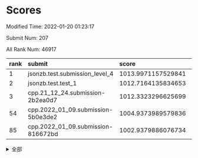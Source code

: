 # Scores

Modified Time: 2022-01-20 01:23:17

Submit Num: 207

All Rank Num: 46917

| rank |               submit               |       score        |       sigma        | pk_num |
| :--- | :--------------------------------- | :----------------- | :----------------- | :----- |
| 1    | jsonzb.test.submission_level_4     | 1013.9971157529841 | 0.826877496069147  | 908    |
| 2    | jsonzb.test.test_1                 | 1012.7164135834653 | 0.7703405572409313 | 853    |
| 3    | cpp.21_12_24.submission-2b2ea0d7   | 1012.3323296625699 | 0.761052713413585  | 909    |
| 54   | cpp.2022_01_09.submission-5b0e3de2 | 1004.9373989579836 | 0.7262856196081973 | 907    |
| 85   | cpp.2022_01_09.submission-816672bd | 1002.9379886076734 | 0.7027276557969064 | 904    |


<details>
<summary>全部</summary>

| rank |                 submit                 |       score        |       sigma        | pk_num |
| :--- | :------------------------------------- | :----------------- | :----------------- | :----- |
| 1    | jsonzb.test.submission_level_4         | 1013.9971157529841 | 0.826877496069147  | 908    |
| 2    | jsonzb.test.test_1                     | 1012.7164135834653 | 0.7703405572409313 | 853    |
| 3    | cpp.21_12_24.submission-2b2ea0d7       | 1012.3323296625699 | 0.761052713413585  | 909    |
| 4    | gobigger.level_3.submission_level_3_33 | 1011.492286162559  | 0.7665109848778845 | 912    |
| 5    | gobigger.level_3.submission_level_3_37 | 1011.1693487220972 | 0.7555452044730183 | 906    |
| 6    | gobigger.level_3.submission_level_3_36 | 1011.0358407944572 | 0.7689080663482435 | 903    |
| 7    | gobigger.level_3.submission_level_3_41 | 1010.9613300961857 | 0.7415925909346132 | 910    |
| 8    | gobigger.level_3.submission_level_3_47 | 1010.7619210911811 | 0.7583515096625383 | 910    |
| 9    | gobigger.level_3.submission_level_3_8  | 1010.6638304830398 | 0.7543253755212791 | 911    |
| 10   | gobigger.level_3.submission_level_3_29 | 1010.6054413464458 | 0.739107517055709  | 908    |
| 11   | gobigger.level_3.submission_level_3_42 | 1010.5987753092278 | 0.7551321787434608 | 910    |
| 12   | gobigger.level_3.submission_level_3_11 | 1010.4655489416303 | 0.7562046733944103 | 906    |
| 13   | gobigger.level_3.submission_level_3_16 | 1010.4650516917621 | 0.763930484709583  | 907    |
| 14   | gobigger.level_3.submission_level_3_4  | 1010.4461436701199 | 0.7619141623045261 | 902    |
| 15   | gobigger.level_3.submission_level_3_0  | 1010.4404194807441 | 0.750006443340592  | 913    |
| 16   | gobigger.level_3.submission_level_3_1  | 1010.2232201994099 | 0.7560075837025287 | 913    |
| 17   | gobigger.level_3.submission_level_3_46 | 1010.1908194233183 | 0.7526101217163592 | 907    |
| 18   | gobigger.level_3.submission_level_3_45 | 1010.1303469658503 | 0.7587978817702996 | 905    |
| 19   | gobigger.level_3.submission_level_3_24 | 1010.0812730243964 | 0.7513453408527573 | 904    |
| 20   | gobigger.level_3.submission_level_3_38 | 1010.067489531745  | 0.751131200202026  | 910    |
| 21   | gobigger.level_3.submission_level_3_10 | 1010.043071646194  | 0.7522753993618687 | 907    |
| 22   | gobigger.level_3.submission_level_3_2  | 1010.0091533153977 | 0.7571142981760814 | 909    |
| 23   | gobigger.level_3.submission_level_3_35 | 1009.9974044400121 | 0.7217847925151275 | 905    |
| 24   | gobigger.level_3.submission_level_3_21 | 1009.9809073862212 | 0.7441022086442522 | 907    |
| 25   | gobigger.level_3.submission_level_3_20 | 1009.9495244186903 | 0.7355873685039986 | 911    |
| 26   | gobigger.level_3.submission_level_3_31 | 1009.8032804268538 | 0.7345616165459046 | 909    |
| 27   | gobigger.level_3.submission_level_3_32 | 1009.7985775102162 | 0.7362394827165838 | 905    |
| 28   | gobigger.level_3.submission_level_3_34 | 1009.774153250605  | 0.7491108318915395 | 909    |
| 29   | gobigger.level_3.submission_level_3_30 | 1009.6523672891076 | 0.732933714384251  | 901    |
| 30   | gobigger.level_3.submission_level_3_23 | 1009.6484008946987 | 0.7335578677391615 | 904    |
| 31   | gobigger.level_3.submission_level_3_6  | 1009.6107962365357 | 0.7696219667303754 | 906    |
| 32   | gobigger.level_3.submission_level_3_19 | 1009.5806177956816 | 0.7319186314404962 | 901    |
| 33   | gobigger.level_3.submission_level_3_40 | 1009.5130248275703 | 0.7313255836685358 | 904    |
| 34   | gobigger.level_3.submission_level_3_44 | 1009.466680197043  | 0.7479781221972598 | 907    |
| 35   | gobigger.level_3.submission_level_3_26 | 1009.4439422861534 | 0.7460042860988476 | 906    |
| 36   | gobigger.level_3.submission_level_3_28 | 1009.4110992353347 | 0.7497869568713871 | 911    |
| 37   | gobigger.level_3.submission_level_3_49 | 1009.3966214407837 | 0.7633838146119263 | 910    |
| 38   | gobigger.level_3.submission_level_3_12 | 1009.3791364820868 | 0.7470185010037174 | 908    |
| 39   | gobigger.level_3.submission_level_3_15 | 1009.3049012812293 | 0.7285188455980706 | 907    |
| 40   | gobigger.level_3.submission_level_3_18 | 1009.3023046631941 | 0.7379344448902673 | 905    |
| 41   | gobigger.level_3.submission_level_3_3  | 1009.1912712931647 | 0.7415685112206113 | 908    |
| 42   | gobigger.level_3.submission_level_3_39 | 1009.1460601302496 | 0.7421670791515801 | 912    |
| 43   | gobigger.level_3.submission_level_3_43 | 1009.0958328281624 | 0.735941844375367  | 914    |
| 44   | gobigger.level_3.submission_level_3_25 | 1008.9746725167493 | 0.7491260863406192 | 908    |
| 45   | gobigger.level_3.submission_level_3_48 | 1008.9376727424502 | 0.746295621130628  | 902    |
| 46   | gobigger.level_3.submission_level_3_13 | 1008.7495204566382 | 0.741532903262736  | 905    |
| 47   | gobigger.level_3.submission_level_3_5  | 1008.7130393769424 | 0.735148130028866  | 911    |
| 48   | gobigger.level_3.submission_level_3_17 | 1008.4377669669466 | 0.723949352986117  | 911    |
| 49   | gobigger.level_3.submission_level_3_9  | 1008.3604699826147 | 0.7343976581729008 | 908    |
| 50   | gobigger.level_3.submission_level_3_22 | 1008.3022065771585 | 0.7309434876744022 | 911    |
| 51   | gobigger.level_3.submission_level_3_14 | 1008.2208720372715 | 0.7548148762723229 | 908    |
| 52   | gobigger.level_3.submission_level_3_7  | 1008.1072784537379 | 0.7417778265365575 | 905    |
| 53   | gobigger.level_3.submission_level_3_27 | 1008.0454171512799 | 0.7362874052161671 | 906    |
| 54   | cpp.2022_01_09.submission-5b0e3de2     | 1004.9373989579836 | 0.7262856196081973 | 907    |
| 55   | gobigger.level_1.submission_level_1_33 | 1004.6920871929789 | 0.720724048135491  | 904    |
| 56   | gobigger.level_1.submission_level_1_18 | 1004.6383702572181 | 0.732920496242016  | 907    |
| 57   | gobigger.level_1.submission_level_1_0  | 1004.544544584038  | 0.7329098578784174 | 907    |
| 58   | gobigger.level_1.submission_level_1_32 | 1004.3122291083902 | 0.7065052816303604 | 905    |
| 59   | gobigger.level_1.submission_level_1_42 | 1004.2365248898861 | 0.7286089813060593 | 908    |
| 60   | gobigger.level_1.submission_level_1_28 | 1004.0162868617516 | 0.7174887727262781 | 910    |
| 61   | gobigger.level_1.submission_level_1_23 | 1003.9740518996616 | 0.7174232967866296 | 909    |
| 62   | gobigger.level_1.submission_level_1_39 | 1003.9285375860309 | 0.7076031688080884 | 907    |
| 63   | gobigger.level_1.submission_level_1_17 | 1003.907543037399  | 0.7165562425116432 | 910    |
| 64   | gobigger.level_1.submission_level_1_45 | 1003.7873291952118 | 0.7219287202355616 | 901    |
| 65   | gobigger.level_1.submission_level_1_24 | 1003.6512522128595 | 0.7160944847838937 | 908    |
| 66   | gobigger.level_1.submission_level_1_19 | 1003.6053806533057 | 0.7164491870280534 | 904    |
| 67   | gobigger.level_1.submission_level_1_16 | 1003.5307804385477 | 0.7298427485700196 | 908    |
| 68   | gobigger.level_1.submission_level_1_6  | 1003.5199820924475 | 0.7206235066839365 | 907    |
| 69   | gobigger.level_1.submission_level_1_2  | 1003.5147249200888 | 0.7076956268590274 | 907    |
| 70   | gobigger.level_1.submission_level_1_27 | 1003.4683617067161 | 0.7208834228711436 | 912    |
| 71   | gobigger.level_1.submission_level_1_29 | 1003.4083416212231 | 0.7173512021729581 | 910    |
| 72   | gobigger.level_1.submission_level_1_12 | 1003.3391102388154 | 0.7176977647330095 | 910    |
| 73   | gobigger.level_1.submission_level_1_14 | 1003.3084981768695 | 0.7093541051796999 | 904    |
| 74   | gobigger.level_1.submission_level_1_40 | 1003.2970494163749 | 0.715822308731773  | 903    |
| 75   | gobigger.level_1.submission_level_1_38 | 1003.2396377377321 | 0.7177783442176118 | 908    |
| 76   | gobigger.level_1.submission_level_1_22 | 1003.2304735024045 | 0.7223108299990014 | 910    |
| 77   | gobigger.level_1.submission_level_1_20 | 1003.2223867738736 | 0.717830548537349  | 908    |
| 78   | gobigger.level_1.submission_level_1_13 | 1003.2098443440539 | 0.7114449455018886 | 907    |
| 79   | gobigger.level_1.submission_level_1_8  | 1003.1843776519512 | 0.7221017862261971 | 908    |
| 80   | gobigger.level_1.submission_level_1_36 | 1003.1720018129174 | 0.7097605408291783 | 903    |
| 81   | gobigger.level_1.submission_level_1_5  | 1003.1495935452378 | 0.7134028425296502 | 905    |
| 82   | gobigger.level_1.submission_level_1_10 | 1003.142739649975  | 0.7200369562930198 | 907    |
| 83   | gobigger.level_1.submission_level_1_3  | 1003.0525850402208 | 0.7126920021292245 | 910    |
| 84   | gobigger.level_1.submission_level_1_11 | 1003.0266015457702 | 0.7123542521115577 | 911    |
| 85   | cpp.2022_01_09.submission-816672bd     | 1002.9379886076734 | 0.7027276557969064 | 904    |
| 86   | gobigger.level_1.submission_level_1_4  | 1002.9198152521396 | 0.7039123492543342 | 908    |
| 87   | gobigger.level_1.submission_level_1_15 | 1002.8773950952094 | 0.7167855328123061 | 909    |
| 88   | gobigger.level_1.submission_level_1_34 | 1002.852391507461  | 0.7166518883627624 | 908    |
| 89   | gobigger.level_1.submission_level_1_49 | 1002.8053054487975 | 0.7150969972497064 | 910    |
| 90   | gobigger.level_1.submission_level_1_44 | 1002.7942188563179 | 0.7153165465632652 | 908    |
| 91   | gobigger.level_1.submission_level_1_30 | 1002.7731824928104 | 0.7097781636290987 | 906    |
| 92   | gobigger.level_1.submission_level_1_37 | 1002.7168812560142 | 0.714210663447136  | 910    |
| 93   | gobigger.level_1.submission_level_1_25 | 1002.6099096880092 | 0.7081151700544    | 912    |
| 94   | gobigger.level_1.submission_level_1_47 | 1002.6038619499751 | 0.7107115591266824 | 909    |
| 95   | gobigger.level_1.submission_level_1_41 | 1002.5489240290915 | 0.7146667512551637 | 911    |
| 96   | gobigger.level_1.submission_level_1_26 | 1002.4224339724867 | 0.7146967753803104 | 906    |
| 97   | gobigger.level_1.submission_level_1_7  | 1002.4081596987693 | 0.7172053110577651 | 910    |
| 98   | gobigger.level_1.submission_level_1_9  | 1002.4036635463438 | 0.7190783918470858 | 913    |
| 99   | gobigger.level_1.submission_level_1_48 | 1002.2862218169553 | 0.7015997212670488 | 912    |
| 100  | gobigger.level_1.submission_level_1_43 | 1002.182145329882  | 0.7156735227058626 | 905    |
| 101  | gobigger.level_1.submission_level_1_31 | 1002.1652363231905 | 0.7129236967185045 | 903    |
| 102  | gobigger.level_1.submission_level_1_1  | 1002.1130624550424 | 0.7038217216884024 | 906    |
| 103  | gobigger.level_1.submission_level_1_21 | 1002.0975846212624 | 0.7103974784306193 | 903    |
| 104  | gobigger.level_1.submission_level_1_35 | 1001.9788240356402 | 0.7219174050012735 | 903    |
| 105  | gobigger.level_1.submission_level_1_46 | 1001.8193818762234 | 0.7288560496443107 | 900    |
| 106  | gobigger.random.submission_random_28   | 998.0591434695485  | 0.699376806117275  | 901    |
| 107  | gobigger.random.submission_random_9    | 997.2854320589089  | 0.7073716181259897 | 905    |
| 108  | gobigger.random.submission_random_3    | 997.0152611753095  | 0.7153801678412682 | 899    |
| 109  | gobigger.random.submission_random_46   | 996.9204855988781  | 0.7126933388985823 | 906    |
| 110  | gobigger.random.submission_random_6    | 996.7868754112817  | 0.709528209711154  | 910    |
| 111  | gobigger.random.submission_random_20   | 996.7506304374406  | 0.7247863551483278 | 908    |
| 112  | gobigger.random.submission_random_18   | 996.712516559933   | 0.7229132215175401 | 902    |
| 113  | gobigger.random.submission_random_39   | 996.709351855706   | 0.7122403933665495 | 906    |
| 114  | gobigger.random.submission_random_14   | 996.6974422822152  | 0.7132906958095793 | 908    |
| 115  | gobigger.random.submission_random_13   | 996.6482908552833  | 0.7174111744161662 | 910    |
| 116  | gobigger.random.submission_random_25   | 996.515813629845   | 0.7115957457675786 | 910    |
| 117  | gobigger.random.submission_random_35   | 996.3943616795126  | 0.71607037787338   | 905    |
| 118  | gobigger.random.submission_random_37   | 996.3614267721233  | 0.7074477892101322 | 904    |
| 119  | gobigger.random.submission_random_40   | 996.3490591216696  | 0.7190363539105137 | 908    |
| 120  | gobigger.random.submission_random_23   | 996.3474583727134  | 0.705361044343954  | 906    |
| 121  | gobigger.random.submission_random_34   | 996.191760612469   | 0.7075545002681437 | 906    |
| 122  | gobigger.random.submission_random_5    | 996.1659460104202  | 0.7129070668434141 | 906    |
| 123  | gobigger.random.submission_random_36   | 996.1625433235699  | 0.7361693689910536 | 904    |
| 124  | gobigger.random.submission_random_47   | 996.1398562264741  | 0.7071919640202806 | 911    |
| 125  | gobigger.random.submission_random_10   | 996.1240290616445  | 0.7242998472504351 | 907    |
| 126  | gobigger.random.submission_random_24   | 996.0905080760667  | 0.71140407391408   | 899    |
| 127  | gobigger.random.submission_random_4    | 996.073965213048   | 0.7174807433600002 | 906    |
| 128  | gobigger.random.submission_random_29   | 996.0146813105259  | 0.713369709767851  | 901    |
| 129  | gobigger.random.submission_random_16   | 995.9733436953992  | 0.7160313718381377 | 906    |
| 130  | gobigger.random.submission_random_19   | 995.8903460579762  | 0.7057443473362044 | 908    |
| 131  | gobigger.random.submission_random_11   | 995.8367509825003  | 0.74443217243104   | 908    |
| 132  | gobigger.random.submission_random_1    | 995.7806307181687  | 0.7078413470570482 | 907    |
| 133  | gobigger.random.submission_random_21   | 995.7802227627271  | 0.7123729093142218 | 903    |
| 134  | gobigger.random.submission_random_45   | 995.7289468622116  | 0.7004619309875194 | 907    |
| 135  | gobigger.random.submission_random_43   | 995.6785359315387  | 0.7411609096217755 | 905    |
| 136  | gobigger.random.submission_random_48   | 995.6701330288929  | 0.7292243604421418 | 903    |
| 137  | gobigger.random.submission_random_38   | 995.6303568828137  | 0.7189321082311942 | 905    |
| 138  | gobigger.random.submission_random_15   | 995.6273822101184  | 0.70308332347102   | 903    |
| 139  | gobigger.random.submission_random_41   | 995.6147544953359  | 0.7009742524477394 | 906    |
| 140  | gobigger.random.submission_random_12   | 995.6019772013916  | 0.7230999732943147 | 906    |
| 141  | gobigger.random.submission_random_17   | 995.5816185323667  | 0.7180001027119799 | 907    |
| 142  | gobigger.random.submission_random_49   | 995.5324105262127  | 0.7156091437617893 | 903    |
| 143  | gobigger.random.submission_random_2    | 995.4955534619592  | 0.7208719471099106 | 900    |
| 144  | gobigger.random.submission_random_0    | 995.418173360857   | 0.7393845640185076 | 907    |
| 145  | gobigger.random.submission_random_26   | 995.4150981549036  | 0.722137471825651  | 905    |
| 146  | gobigger.random.submission_random_30   | 995.3462805936226  | 0.7091153454112605 | 909    |
| 147  | gobigger.random.submission_random_7    | 995.3068234045464  | 0.7076930125390991 | 909    |
| 148  | gobigger.random.submission_random_22   | 995.3040865781609  | 0.7290187368884273 | 905    |
| 149  | gobigger.random.submission_random_42   | 995.2648295281543  | 0.7222350902747554 | 906    |
| 150  | gobigger.random.submission_random_44   | 995.2602582454954  | 0.7202917177816478 | 905    |
| 151  | gobigger.random.submission_random_32   | 995.2080266984983  | 0.709522617955194  | 902    |
| 152  | gobigger.random.submission_random_31   | 995.105584726269   | 0.7281753885977772 | 907    |
| 153  | gobigger.random.submission_random_27   | 994.9044529597709  | 0.7125386921832164 | 908    |
| 154  | gobigger.random.submission_random_33   | 994.7982234612703  | 0.7271865921522369 | 909    |
| 155  | gobigger.random.submission_random_8    | 994.7926030959401  | 0.7159967784173962 | 906    |
| 156  | gobigger.level_2.submission_level_2_33 | 994.0207801599946  | 0.7318589732025194 | 907    |
| 157  | gobigger.level_2.submission_level_2_3  | 994.0073134048455  | 0.7307769120560013 | 904    |
| 158  | gobigger.level_2.submission_level_2_35 | 993.941433169847   | 0.7406262109128521 | 907    |
| 159  | gobigger.level_2.submission_level_2_32 | 993.5235777979769  | 0.7299881085767036 | 903    |
| 160  | gobigger.level_2.submission_level_2_41 | 993.477481504645   | 0.7475462045239315 | 911    |
| 161  | gobigger.level_2.submission_level_2_4  | 993.4109417320306  | 0.740049254029267  | 913    |
| 162  | gobigger.level_2.submission_level_2_1  | 993.3778954833314  | 0.7479910162019714 | 912    |
| 163  | gobigger.level_2.submission_level_2_42 | 993.1966121051599  | 0.7388144776889475 | 905    |
| 164  | gobigger.level_2.submission_level_2_28 | 993.1396671523462  | 0.7429353702806146 | 902    |
| 165  | gobigger.level_2.submission_level_2_13 | 993.1202196069751  | 0.738478486921053  | 910    |
| 166  | gobigger.level_2.submission_level_2_20 | 993.1071011083073  | 0.7366141833528772 | 906    |
| 167  | gobigger.level_2.submission_level_2_8  | 993.0559530004602  | 0.7561795470673938 | 907    |
| 168  | gobigger.level_2.submission_level_2_11 | 993.0519838625595  | 0.7603844946531381 | 906    |
| 169  | gobigger.level_2.submission_level_2_5  | 992.9853163696606  | 0.7427295144045695 | 908    |
| 170  | gobigger.level_2.submission_level_2_26 | 992.9758447450862  | 0.7507857724503805 | 907    |
| 171  | gobigger.level_2.submission_level_2_43 | 992.9625770904302  | 0.7512779865830149 | 909    |
| 172  | gobigger.level_2.submission_level_2_14 | 992.9458942906675  | 0.7554862207594486 | 907    |
| 173  | gobigger.level_2.submission_level_2_22 | 992.92802272952    | 0.7506897913403354 | 912    |
| 174  | gobigger.level_2.submission_level_2_40 | 992.9004993110877  | 0.7343352328284872 | 911    |
| 175  | gobigger.level_2.submission_level_2_45 | 992.8296869438599  | 0.7318786138348792 | 905    |
| 176  | gobigger.level_2.submission_level_2_30 | 992.7158938365151  | 0.7291694003309102 | 909    |
| 177  | gobigger.level_2.submission_level_2_25 | 992.4140485391928  | 0.743748125188141  | 905    |
| 178  | gobigger.level_2.submission_level_2_2  | 992.350102236764   | 0.7607714932865816 | 904    |
| 179  | gobigger.level_2.submission_level_2_12 | 992.3458099044531  | 0.7529531252192118 | 904    |
| 180  | gobigger.level_2.submission_level_2_23 | 992.233253382492   | 0.7694458532760781 | 908    |
| 181  | gobigger.level_2.submission_level_2_27 | 992.1990891112156  | 0.7539303099973418 | 903    |
| 182  | gobigger.level_2.submission_level_2_0  | 992.1953988043446  | 0.7556630627156421 | 906    |
| 183  | gobigger.level_2.submission_level_2_44 | 992.1136627931303  | 0.7312189551507887 | 908    |
| 184  | gobigger.level_2.submission_level_2_10 | 992.1109592636058  | 0.7487180204158123 | 904    |
| 185  | gobigger.level_2.submission_level_2_17 | 992.0824062004332  | 0.7450773335977214 | 907    |
| 186  | gobigger.level_2.submission_level_2_47 | 991.9796971700586  | 0.7422418568698228 | 907    |
| 187  | gobigger.level_2.submission_level_2_46 | 991.8847511844901  | 0.7471355817371295 | 907    |
| 188  | gobigger.level_2.submission_level_2_48 | 991.8604748423105  | 0.7897380937213743 | 916    |
| 189  | gobigger.level_2.submission_level_2_15 | 991.8219773203866  | 0.7723697464387649 | 911    |
| 190  | gobigger.level_2.submission_level_2_18 | 991.7914000828426  | 0.7496740400287716 | 904    |
| 191  | gobigger.level_2.submission_level_2_7  | 991.7490463628855  | 0.7583773441472939 | 904    |
| 192  | gobigger.level_2.submission_level_2_24 | 991.7149753569713  | 0.7360191261162385 | 907    |
| 193  | gobigger.level_2.submission_level_2_6  | 991.5236574743955  | 0.771519934515492  | 905    |
| 194  | gobigger.level_2.submission_level_2_36 | 991.4152742577292  | 0.7561544559254026 | 909    |
| 195  | gobigger.level_2.submission_level_2_34 | 991.3098579372353  | 0.7470327104545685 | 906    |
| 196  | gobigger.level_2.submission_level_2_37 | 991.2875147127476  | 0.7519123519282748 | 904    |
| 197  | gobigger.level_2.submission_level_2_31 | 991.2236829250248  | 0.7572143360002357 | 908    |
| 198  | gobigger.level_2.submission_level_2_21 | 991.0281970283612  | 0.745418865858811  | 906    |
| 199  | gobigger.level_2.submission_level_2_9  | 990.9992075777309  | 0.7523671641754602 | 904    |
| 200  | gobigger.level_2.submission_level_2_49 | 990.6900108515646  | 0.764231849399218  | 906    |
| 201  | gobigger.level_2.submission_level_2_38 | 990.5579166235705  | 0.8086895953860723 | 901    |
| 202  | gobigger.level_2.submission_level_2_29 | 990.5325802407484  | 0.787204579788506  | 909    |
| 203  | gobigger.level_2.submission_level_2_16 | 990.469045972036   | 0.7615767279492869 | 908    |
| 204  | gobigger.level_2.submission_level_2_39 | 990.2451097387046  | 0.7596949258961889 | 904    |
| 205  | gobigger.level_2.submission_level_2_19 | 989.5442207734125  | 0.7872283816879964 | 909    |
| 206  | gobigger.none.submission_none_1        | 977.242101016355   | 1.4040442459522424 | 903    |
| 207  | gobigger.none.submission_none_0        | 975.7410329648379  | 1.5405697043778146 | 911    |

</details>